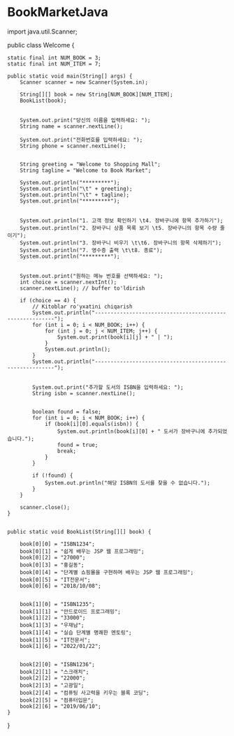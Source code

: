 # BookMarketJava
import java.util.Scanner;

public class Welcome {

    static final int NUM_BOOK = 3;
    static final int NUM_ITEM = 7;

    public static void main(String[] args) {
        Scanner scanner = new Scanner(System.in);

        String[][] book = new String[NUM_BOOK][NUM_ITEM];
        BookList(book);

       
        System.out.print("당신의 이름을 입력하세요: ");
        String name = scanner.nextLine();

        System.out.print("전화번호를 입력하세요: ");
        String phone = scanner.nextLine();

      
        String greeting = "Welcome to Shopping Mall";
        String tagline = "Welcome to Book Market";

        System.out.println("*********");
        System.out.println("\t" + greeting);
        System.out.println("\t" + tagline);
        System.out.println("*********");

        
        System.out.println("1. 고객 정보 확인하기 \t4. 장바구니에 항목 추가하기");
        System.out.println("2. 장바구니 상품 목록 보기 \t5. 장바구니의 항목 수량 줄이기");
        System.out.println("3. 장바구니 비우기 \t\t6. 장바구니의 항목 삭제하기");
        System.out.println("7. 영수증 출력 \t\t8. 종료");
        System.out.println("*********");

       
        System.out.print("원하는 메뉴 번호를 선택하세요: ");
        int choice = scanner.nextInt();
        scanner.nextLine(); // buffer to'ldirish

        if (choice == 4) {
            // Kitoblar ro'yxatini chiqarish
            System.out.println("---------------------------------------------------------");
            for (int i = 0; i < NUM_BOOK; i++) {
                for (int j = 0; j < NUM_ITEM; j++) {
                    System.out.print(book[i][j] + " | ");
                }
                System.out.println();
            }
            System.out.println("---------------------------------------------------------");

           
            System.out.print("추가할 도서의 ISBN을 입력하세요: ");
            String isbn = scanner.nextLine();

          
            boolean found = false;
            for (int i = 0; i < NUM_BOOK; i++) {
                if (book[i][0].equals(isbn)) {
                    System.out.println(book[i][0] + " 도서가 장바구니에 추가되었습니다.");
                    found = true;
                    break;
                }
            }

            if (!found) {
                System.out.println("해당 ISBN의 도서를 찾을 수 없습니다.");
            }
        }

        scanner.close();
    }

   
    public static void BookList(String[][] book) {
       
        book[0][0] = "ISBN1234";
        book[0][1] = "쉽게 배우는 JSP 웹 프로그래밍";
        book[0][2] = "27000";
        book[0][3] = "홍길동";
        book[0][4] = "단계별 쇼핑몰을 구현하며 배우는 JSP 웹 프로그래밍";
        book[0][5] = "IT전문서";
        book[0][6] = "2018/10/08";

       
        book[1][0] = "ISBN1235";
        book[1][1] = "안드로이드 프로그래밍";
        book[1][2] = "33000";
        book[1][3] = "우재남";
        book[1][4] = "실습 단계별 명쾌한 멘토링";
        book[1][5] = "IT전문서";
        book[1][6] = "2022/01/22";

       
        book[2][0] = "ISBN1236";
        book[2][1] = "스크래치";
        book[2][2] = "22000";
        book[2][3] = "고광일";
        book[2][4] = "컴퓨팅 사고력을 키우는 블록 코딩";
        book[2][5] = "컴퓨터입문";
        book[2][6] = "2019/06/10";
    }
}
